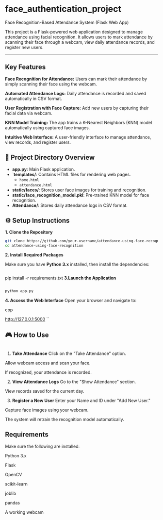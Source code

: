 # face_authentication_project
Face Recognition-Based Attendance System (Flask Web App)


This project is a Flask-powered web application designed to manage attendance using facial recognition. It allows users to mark attendance by scanning their face through a webcam, view daily attendance records, and register new users.


---

## Key Features
**Face Recognition for Attendance:**
Users can mark their attendance by simply scanning their face using the webcam.

**Automated Attendance Logs:**
Daily attendance is recorded and saved automatically in CSV format.

**User Registration with Face Capture:**
Add new users by capturing their facial data via webcam.

**KNN Model Training:**
The app trains a K-Nearest Neighbors (KNN) model automatically using captured face images.

**Intuitive Web Interface:**
A user-friendly interface to manage attendance, view records, and register users.

## 📁 Project Directory Overview

- **app.py**: Main Flask application.
- `**templates/**: Contains HTML files for rendering web pages.
  - `home.html`
  - `attendance.html`
- **static/faces/**: Stores user face images for training and recognition.
- **static/face_recognition_model.pkl**: Pre-trained KNN model for face recognition.
- **Attendance/**: Stores daily attendance logs in CSV format.
  
## ⚙️ Setup Instructions
**1. Clone the  Repository**
   
```bash
git clone https://github.com/your-username/attendance-using-face-recognition.git
cd attendance-using-face-recognition
```

**2. Install Required Packages**

Make sure you have **Python 3.x** installed, then install the dependencies:

```bash

```
pip install -r requirements.txt
**3.Launch the Application**
```bash

python app.py
```
**4. Access the Web Interface**
Open your browser and navigate to:

cpp

http://127.0.0.1:5000
``
## 🎮 How to Use
```
```
1. **Take Attendance**
Click on the "Take Attendance" option.

Allow webcam access and scan your face.

If recognized, your attendance is recorded.

2. **View Attendance Logs**
Go to the "Show Attendance" section.

View records saved for the current day.

3. **Register a New User**
Enter your Name and ID under "Add New User."

Capture face images using your webcam.

The system will retrain the recognition model automatically.

 ## Requirements
Make sure the following are installed:

Python 3.x

Flask

OpenCV

scikit-learn

joblib

pandas

A working webcam


